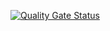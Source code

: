 [![Quality Gate Status](https://sonarcloud.io/api/project_badges/measure?project=maxwelbarno_simple-php-router&metric=alert_status)](https://sonarcloud.io/summary/new_code?id=maxwelbarno_simple-php-router)
